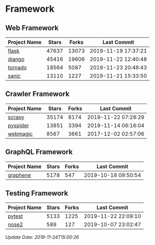 # Framework

## Web Framework

| Project Name | Stars | Forks | Last Commit |
| ------------ | ----- | ----- | ----------- |
| [flask](https://github.com/pallets/flask) | 47637 | 13073 | 2019-11-19 17:37:21 |
| [django](https://github.com/django/django) | 45416 | 19606 | 2019-11-22 12:40:48 |
| [tornado](https://github.com/tornadoweb/tornado) | 18564 | 5087 | 2019-11-23 20:48:43 |
| [sanic](https://github.com/huge-success/sanic) | 13110 | 1227 | 2019-11-21 15:33:50 |

## Crawler Framework

| Project Name | Stars | Forks | Last Commit |
| ------------ | ----- | ----- | ----------- |
| [scrapy](https://github.com/scrapy/scrapy) | 35174 | 8174 | 2019-11-22 07:28:29 |
| [pyspider](https://github.com/binux/pyspider) | 13851 | 3394 | 2019-11-14 06:16:04 |
| [webmagic](https://github.com/code4craft/webmagic) | 8567 | 3661 | 2017-12-02 02:57:06 |

## GraphQL Framework

| Project Name | Stars | Forks | Last Commit |
| ------------ | ----- | ----- | ----------- |
| [graphene](https://github.com/graphql-python/graphene) | 5178 | 547 | 2019-10-18 09:50:54 |

## Testing Framework

| Project Name | Stars | Forks | Last Commit |
| ------------ | ----- | ----- | ----------- |
| [pytest](https://github.com/pytest-dev/pytest) | 5133 | 1225 | 2019-11-22 22:09:10 |
| [nose2](https://github.com/nose-devs/nose2) | 589 | 127 | 2019-10-07 23:02:47 |

*Update Date: 2019-11-24T15:00:26*